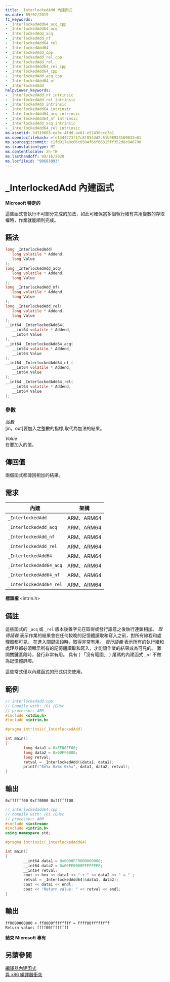 ```yaml
---
title: _InterlockedAdd 內建函式
ms.date: 09/02/2019
f1_keywords:
- _InterlockedAdd64_acq_cpp
- _InterlockedAdd64_acq
- _InterlockedAdd_acq
- _InterlockedAdd_nf
- _InterlockedAdd64_rel
- _InterlockedAdd64
- _InterlockedAdd_cpp
- _InterlockedAdd_rel_cpp
- _InterlockedAdd_rel
- _InterlockedAdd64_rel_cpp
- _InterlockedAdd64_cpp
- _InterlockedAdd_acq_cpp
- _InterlockedAdd64_nf
- _InterlockedAdd
helpviewer_keywords:
- _InterlockedAdd_nf intrinsic
- _InterlockedAdd_rel intrinsic
- _InterlockedAdd intrinsic
- _InterlockedAdd64 intrinsic
- _InterlockedAdd64_acq intrinsic
- _InterlockedAdd64_nf intrinsic
- _InterlockedAdd_acq intrinsic
- _InterlockedAdd64_rel intrinsic
ms.assetid: 3d319603-ea9c-4fdd-ae61-e52430ccc3b1
ms.openlocfilehash: efe1444273f17c8f0544d2c51b98923169032e61
ms.sourcegitcommit: c1fd917a8c06c6504f66f66315ff352d0c046700
ms.translationtype: MT
ms.contentlocale: zh-TW
ms.lasthandoff: 09/16/2020
ms.locfileid: "90683893"
---
```

# <a name="_interlockedadd-intrinsic-functions"></a>_InterlockedAdd 內建函式

**Microsoft 特定的**

這些函式會執行不可部分完成的加法，如此可確保當多個執行緒有共用變數的存取權時，作業就能順利完成。

## <a name="syntax"></a>語法

```C
long _InterlockedAdd(
   long volatile * Addend,
   long Value
);
long _InterlockedAdd_acq(
   long volatile * Addend,
   long Value
);
long _InterlockedAdd_nf(
   long volatile * Addend,
   long Value
);
long _InterlockedAdd_rel(
   long volatile * Addend,
   long Value
);
__int64 _InterlockedAdd64(
   __int64 volatile * Addend,
   __int64 Value
);
__int64 _InterlockedAdd64_acq(
   __int64 volatile * Addend,
   __int64 Value
);
__int64 _InterlockedAdd64_nf (
   __int64 volatile * Addend,
   __int64 Value
);
__int64 _InterlockedAdd64_rel(
   __int64 volatile * Addend,
   __int64 Value
);
```

### <a name="parameters"></a>參數

*加數*\
[in，out]要加入之整數的指標;取代為加法的結果。

*Value*\
在要加入的值。

## <a name="return-value"></a>傳回值

兩個函式都傳回相加的結果。

## <a name="requirements"></a>需求

|內建|架構|
|---------------|------------------|
|`_InterlockedAdd`|ARM、ARM64|
|`_InterlockedAdd_acq`|ARM、ARM64|
|`_InterlockedAdd_nf`|ARM、ARM64|
|`_InterlockedAdd_rel`|ARM、ARM64|
|`_InterlockedAdd64`|ARM、ARM64|
|`_InterlockedAdd64_acq`|ARM、ARM64|
|`_InterlockedAdd64_nf`|ARM、ARM64|
|`_InterlockedAdd64_rel`|ARM、ARM64|

**標頭檔** \<intrin.h>

## <a name="remarks"></a>備註

這些函式的 `_acq` 或 `_rel` 版本後置字元在取得或發行語意之後執行連鎖相加。 *取得語義* 表示作業的結果會在任何較晚的記憶體讀取和寫入之前，對所有線程和處理器都可見。 在進入關鍵區段時，取得非常有用。 *發行語義* 表示所有的執行緒和處理器都必須顯示所有的記憶體讀取和寫入，才能讓作業的結果成為可見的。 離開關鍵區段時，發行非常有用。 具有 ( 「沒有範圍」 ) 尾碼的內建函式 `_nf` 不做為記憶體屏障。

這些常式僅以內建函式的形式供您使用。

## <a name="examples"></a>範例

```cpp
// interlockedadd.cpp
// Compile with: /Oi /EHsc
// processor: ARM
#include <stdio.h>
#include <intrin.h>

#pragma intrinsic(_InterlockedAdd)

int main()
{
        long data1 = 0xFF00FF00;
        long data2 = 0x00FF0000;
        long retval;
        retval = _InterlockedAdd(&data1, data2);
        printf("0x%x 0x%x 0x%x", data1, data2, retval);
}
```

## <a name="output"></a>輸出

```Output
0xffffff00 0xff0000 0xffffff00
```

```cpp
// interlockedadd64.cpp
// compile with: /Oi /EHsc
// processor: ARM
#include <iostream>
#include <intrin.h>
using namespace std;

#pragma intrinsic(_InterlockedAdd64)

int main()
{
        __int64 data1 = 0x0000FF0000000000;
        __int64 data2 = 0x00FF0000FFFFFFFF;
        __int64 retval;
        cout << hex << data1 << " + " << data2 << " = " ;
        retval = _InterlockedAdd64(&data1, data2);
        cout << data1 << endl;
        cout << "Return value: " << retval << endl;
}
```

## <a name="output"></a>輸出

```Output
ff0000000000 + ff0000ffffffff = ffff00ffffffff
Return value: ffff00ffffffff
```

**結束 Microsoft 專有**

## <a name="see-also"></a>另請參閱

[編譯器內建函式](../intrinsics/compiler-intrinsics.md)\
[與 x86 編譯器衝突](../build/x64-software-conventions.md#conflicts-with-the-x86-compiler)
